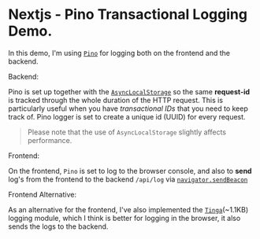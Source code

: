 # Nextjs - Pino Transactional Logging Demo.

In this demo, I'm using [`Pino`](https://github.com/pinojs/pino) for logging both on the frontend and the backend.

Backend:

Pino is set up together with the [`AsyncLocalStorage`](https://nodejs.org/api/async_hooks.html#class-asynclocalstorage) so the same **request-id** is tracked through the whole duration of the HTTP request. This is particularly useful when you have _transactional IDs_ that you need to keep track of. Pino logger is set to create a unique id (UUID) for every request.

> Please note that the use of `AsyncLocalStorage` slightly affects performance.

Frontend:

On the frontend, `Pino` is set to log to the browser console, and also to **send** log's from the frontend to the backend `/api/log` via [`navigator.sendBeacon`](https://developer.mozilla.org/en-US/docs/Web/API/Navigator/sendBeacon)

Frontend Alternative:

As an alternative for the frontend, I've also implemented the [`Tinga`](https://github.com/ivandotv/tinga)(~1.1KB) logging module, which I think is better for logging in the browser, it also sends the logs to the backend.
